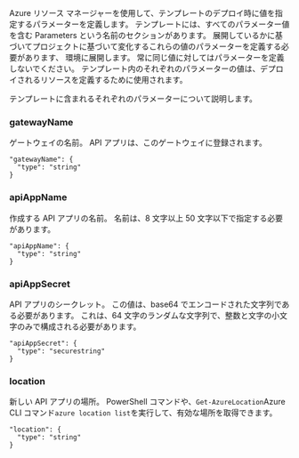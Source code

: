 Azure リソース マネージャーを使用して、テンプレートのデプロイ時に値を指定するパラメーターを定義します。 テンプレートには、すべてのパラメーター値を含む Parameters という名前のセクションがあります。
展開しているかに基づいてプロジェクトに基づいて変化するこれらの値のパラメーターを定義する必要があります、 
環境に展開します。 常に同じ値に対してはパラメーターを定義しないでください。 テンプレート内のそれぞれのパラメーターの値は、デプロイされるリソースを定義するために使用されます。 

テンプレートに含まれるそれぞれのパラメーターについて説明します。

### gatewayName

ゲートウェイの名前。 API アプリは、このゲートウェイに登録されます。

    "gatewayName": {
      "type": "string"
    }

### apiAppName

作成する API アプリの名前。 名前は、8 文字以上 50 文字以下で指定する必要があります。
    
    "apiAppName": {
      "type": "string"
    }

### apiAppSecret

API アプリのシークレット。 この値は、base64 でエンコードされた文字列である必要があります。 これは、64 文字のランダムな文字列で、整数と文字の小文字のみで構成される必要があります。

    "apiAppSecret": {
      "type": "securestring"
    }

### location

新しい API アプリの場所。 PowerShell コマンドや、`Get-AzureLocation`Azure CLI コマンド`azure location list`を実行して、有効な場所を取得できます。

    "location": {
      "type": "string"
    }


